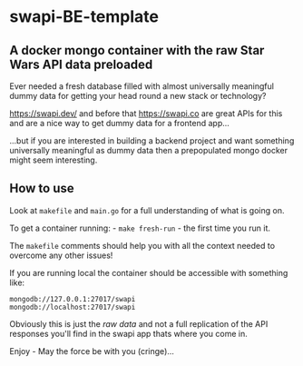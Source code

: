 # swapi-BE-template 

## A docker mongo container with the raw Star Wars API data preloaded

Ever needed a fresh database filled with almost universally meaningful dummy data for getting your head round a new stack or technology?

https://swapi.dev/ and before that https://swapi.co are great APIs for this and are a nice way to get dummy data for a frontend app...

...but if you are interested in building a backend project and want something universally meaningful as dummy data then a prepopulated mongo docker might seem interesting.

## How to use

Look at `makefile` and `main.go` for a full understanding of what is going on.

To get a container running: - `make fresh-run` - the first time you run it.

The `makefile` comments should help you with all the context needed to overcome any other issues!

If you are running local the container should be accessible with something like:

```
mongodb://127.0.0.1:27017/swapi
mongodb://localhost:27017/swapi
```

Obviously this is just the *raw data* and not a full replication of the API responses you'll find in the swapi app thats where you come in.

Enjoy - May the force be with you (cringe)...
